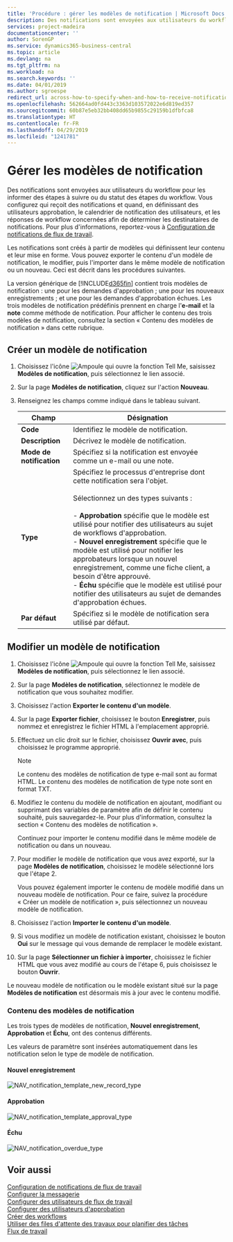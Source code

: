 ```yaml
---
title: 'Procédure : gérer les modèles de notification | Microsoft Docs'
description: Des notifications sont envoyées aux utilisateurs du workflow pour les informer des étapes à suivre ou du statut des étapes du workflow. Vous configurez qui reçoit des notifications et quand, en définissant des utilisateurs approbation, le calendrier de notification des utilisateurs, et les réponses de workflow concernées afin de déterminer les destinataires de notifications.
services: project-madeira
documentationcenter: ''
author: SorenGP
ms.service: dynamics365-business-central
ms.topic: article
ms.devlang: na
ms.tgt_pltfrm: na
ms.workload: na
ms.search.keywords: ''
ms.date: 04/01/2019
ms.author: sgroespe
redirect_url: across-how-to-specify-when-and-how-to-receive-notifications
ms.openlocfilehash: 562664ad0fd443c3363d103572022e6d819ed357
ms.sourcegitcommit: 60b87e5eb32bb408dd65b9855c29159b1dfbfca8
ms.translationtype: HT
ms.contentlocale: fr-FR
ms.lasthandoff: 04/29/2019
ms.locfileid: "1241781"
---
```

# <a name="manage-notification-templates"></a>Gérer les modèles de notification
Des notifications sont envoyées aux utilisateurs du workflow pour les informer des étapes à suivre ou du statut des étapes du workflow. Vous configurez qui reçoit des notifications et quand, en définissant des utilisateurs approbation, le calendrier de notification des utilisateurs, et les réponses de workflow concernées afin de déterminer les destinataires de notifications. Pour plus d'informations, reportez-vous à [Configuration de notifications de flux de travail](across-setting-up-workflow-notifications.md).  

 Les notifications sont créés à partir de modèles qui définissent leur contenu et leur mise en forme. Vous pouvez exporter le contenu d'un modèle de notification, le modifier, puis l'importer dans le même modèle de notification ou un nouveau. Ceci est décrit dans les procédures suivantes.  

 La version générique de [!INCLUDE[d365fin](includes/d365fin_md.md)] contient trois modèles de notification : une pour les demandes d'approbation ; une pour les nouveaux enregistrements ; et une pour les demandes d'approbation échues. Les trois modèles de notification prédéfinis prennent en charge l'**e-mail** et la **note** comme méthode de notification. Pour afficher le contenu des trois modèles de notification, consultez la section « Contenu des modèles de notification » dans cette rubrique.

## <a name="to-create-a-new-notification-template"></a>Créer un modèle de notification  
1.  Choisissez l'icône ![Ampoule qui ouvre la fonction Tell Me](media/ui-search/search_small.png "Dites-moi ce que vous voulez faire"), saisissez **Modèles de notification**, puis sélectionnez le lien associé.  
2.  Sur la page **Modèles de notification**, cliquez sur l'action **Nouveau**.  
3.  Renseignez les champs comme indiqué dans le tableau suivant.  

    |Champ|Désignation|  
    |---------------------------------|---------------------------------------|  
    |**Code**|Identifiez le modèle de notification.|  
    |**Description**|Décrivez le modèle de notification.|  
    |**Mode de notification**|Spécifiez si la notification est envoyée comme un e-mail ou une note.|  
    |**Type**|Spécifiez le processus d'entreprise dont cette notification sera l'objet.<br /><br /> Sélectionnez un des types suivants :<br /><br /> -   **Approbation** spécifie que le modèle est utilisé pour notifier des utilisateurs au sujet de workflows d'approbation.<br />-   **Nouvel enregistrement** spécifie que le modèle est utilisé pour notifier les approbateurs lorsque un nouvel enregistrement, comme une fiche client, a besoin d'être approuvé.<br />-   **Échu** spécifie que le modèle est utilisé pour notifier des utilisateurs au sujet de demandes d'approbation échues.|  
    |**Par défaut**|Spécifiez si le modèle de notification sera utilisé par défaut.|  

## <a name="to-modify-a-notification-template"></a>Modifier un modèle de notification  
1.  Choisissez l'icône ![Ampoule qui ouvre la fonction Tell Me](media/ui-search/search_small.png "Dites-moi ce que vous voulez faire"), saisissez **Modèles de notification**, puis sélectionnez le lien associé.  
2.  Sur la page **Modèles de notification**, sélectionnez le modèle de notification que vous souhaitez modifier.  
3.  Choisissez l'action **Exporter le contenu d'un modèle**.  
4.  Sur la page **Exporter fichier**, choisissez le bouton **Enregistrer**, puis nommez et enregistrez le fichier HTML à l'emplacement approprié.  
5.  Effectuez un clic droit sur le fichier, choisissez **Ouvrir avec**, puis choisissez le programme approprié.  

    > [!NOTE]  
    >  Le contenu des modèles de notification de type e-mail sont au format HTML. Le contenu des modèles de notification de type note sont en format TXT.  
6.  Modifiez le contenu du modèle de notification en ajoutant, modifiant ou supprimant des variables de paramètre afin de définir le contenu souhaité, puis sauvegardez-le. Pour plus d'information, consultez la section « Contenu des modèles de notification ».  

    Continuez pour importer le contenu modifié dans le même modèle de notification ou dans un nouveau.  
7.  Pour modifier le modèle de notification que vous avez exporté, sur la page **Modèles de notification**, choisissez le modèle sélectionné lors que l'étape 2.  

    Vous pouvez également importer le contenu de modèle modifié dans un nouveau modèle de notification. Pour ce faire, suivez la procédure « Créer un modèle de notification », puis sélectionnez un nouveau modèle de notification.  
8.  Choisissez l'action **Importer le contenu d'un modèle**.  
9. Si vous modifiez un modèle de notification existant, choisissez le bouton **Oui** sur le message qui vous demande de remplacer le modèle existant.  
10. Sur la page **Sélectionner un fichier à importer**, choisissez le fichier HTML que vous avez modifié au cours de l'étape 6, puis choisissez le bouton **Ouvrir**.  

Le nouveau modèle de notification ou le modèle existant situé sur la page **Modèles de notification** est désormais mis à jour avec le contenu modifié.  

### <a name="content-of-the-notification-templates"></a>Contenu des modèles de notification  
Les trois types de modèles de notification, **Nouvel enregistrement**, **Approbation** et **Échu**, ont des contenus différents.  

Les valeurs de paramètre sont insérées automatiquement dans les notification selon le type de modèle de notification.  

#### <a name="new-record"></a>Nouvel enregistrement  
 ![NAV&#95;notification&#95;template&#95;new&#95;record&#95;type](media/nav_notification_template_new_record.png "NAV_notification_template_new_record")  

#### <a name="approval"></a>Approbation  
 ![NAV&#95;notification&#95;template&#95;approval&#95;type](media/nav_notification_template_approval_type.png "NAV_notification_template_approval_type")  

#### <a name="overdue"></a>Échu  
 ![NAV&#95;notification&#95;overdue&#95;type](media/nav_notification_overdue_type.png "NAV_notification_overdue_type")  

## <a name="see-also"></a>Voir aussi  
 [Configuration de notifications de flux de travail](across-setting-up-workflow-notifications.md)   
 [Configurer la messagerie](admin-how-setup-email.md)   
 [Configurer des utilisateurs de flux de travail](across-how-to-set-up-workflow-users.md)   
 [Configurer des utilisateurs d'approbation](across-how-to-set-up-approval-users.md)   
 [Créer des workflows](across-how-to-create-workflows.md)   
 [Utiliser des files d'attente des travaux pour planifier des tâches](admin-job-queues-schedule-tasks.md)   
 [Flux de travail](across-workflow.md)   

